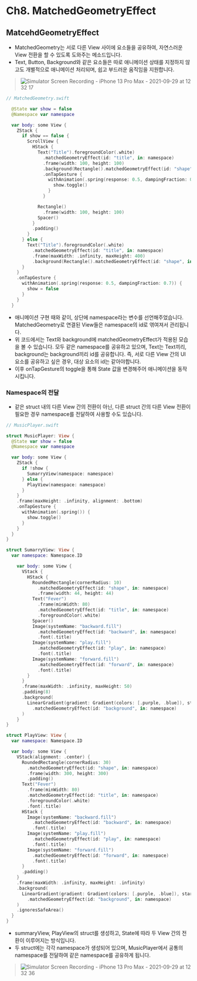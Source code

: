 # Ch8. MatchedGeometryEffect

## MatcehdGeometryEffect
- MatchedGeometry는 서로 다른 View 사이에 요소들을 공유하여, 자연스러운 View 전환을 할 수 있도록 도와주는 메소드입니다.
- Text, Button, Background와 같은 요소들은 따로 애니메이션 상태를 지정하지 않고도 개별적으로 애니메이션 처리되며, 쉽고 부드러운 움직임을 지원합니다. 
> ![Simulator Screen Recording - iPhone 13 Pro Max - 2021-09-29 at 12 32 17](https://user-images.githubusercontent.com/59811450/135198638-cc9ab40f-6f16-4043-99f5-8aba245e7e4e.gif)

```swift
// MatchedGeometry.swift

  @State var show = false
  @Namespace var namespace

  var body: some View {
    ZStack {
      if show == false {
        ScrollView {
          HStack {
            Text("Title").foregroundColor(.white)
              .matchedGeometryEffect(id: "title", in: namespace)
              .frame(width: 100, height: 100)
              .background(Rectangle().matchedGeometryEffect(id: "shape", in: namespace))
              .onTapGesture {
                withAnimation(.spring(response: 0.5, dampingFraction: 0.7)) {
                  show.toggle()
                }
              }

            Rectangle()
              .frame(width: 100, height: 100)
            Spacer()
          }
          .padding()
        }
      } else {
        Text("Title").foregroundColor(.white)
          .matchedGeometryEffect(id: "title", in: namespace)
          .frame(maxWidth: .infinity, maxHeight: 400)
          .background(Rectangle().matchedGeometryEffect(id: "shape", in: namespace))
      }
    }
    .onTapGesture {
      withAnimation(.spring(response: 0.5, dampingFraction: 0.7)) {
        show = false
      }
    }
  }
```
- 애니메이션 구현 때와 같이, 상단에 namespace라는 변수를 선언해주었습니다. MatchedGeometry로 연결된 View들은 namespace의 id로 엮여져서 관리됩니다.
- 위 코드에서는 Text와 background에 matchedGeometryEffect가 적용된 모습을 볼 수 있습니다. 모두 같은 namespace를 공유하고 있으며, Text는 Text끼리, background는 background끼리 id를 공유합니다. 즉, 서로 다른 View 간의 UI 요소를 공유하고 싶은 경우, 대상 요소의 id는 같아야합니다. 
- 이후 onTapGesture의 toggle을 통해 State 값을 변경해주어 애니메이션을 동작시킵니다.

### Namespace의 전달
- 같은 struct 내의 다른 View 간의 전환이 아닌, 다른 struct 간의 다른 View 전환이 필요한 경우 namespace를 전달하여 사용할 수도 있습니다.

```swift
// MusicPlayer.swift

struct MusicPlayer: View {
  @State var show = false
  @Namespace var namespace

  var body: some View {
    ZStack {
      if !show {
        SumarryView(namespace: namespace)
      } else {
        PlayView(namespace: namespace)
      }
    }
    .frame(maxHeight: .infinity, alignment: .bottom)
    .onTapGesture {
      withAnimation(.spring()) {
        show.toggle()
      }
    }
  }
}

struct SumarryView: View {
  var namespace: Namespace.ID

    var body: some View {
      VStack {
        HStack {
          RoundedRectangle(cornerRadius: 10)
            .matchedGeometryEffect(id: "shape", in: namespace)
            .frame(width: 44, height: 44)
          Text("Fever")
            .frame(minWidth: 80)
            .matchedGeometryEffect(id: "title", in: namespace)
            .foregroundColor(.white)
          Spacer()
          Image(systemName: "backward.fill")
            .matchedGeometryEffect(id: "backward", in: namespace)
            .font(.title)
          Image(systemName: "play.fill")
            .matchedGeometryEffect(id: "play", in: namespace)
            .font(.title)
          Image(systemName: "forward.fill")
            .matchedGeometryEffect(id: "forward", in: namespace)
            .font(.title)
        }
      }
      .frame(maxWidth: .infinity, maxHeight: 50)
      .padding(8)
      .background(
        LinearGradient(gradient: Gradient(colors: [.purple, .blue]), startPoint: .leading, endPoint: .trailing)
          .matchedGeometryEffect(id: "background", in: namespace)
      )
    }
}

struct PlayView: View {
  var namespace: Namespace.ID

  var body: some View {
    VStack(alignment: .center) {
      RoundedRectangle(cornerRadius: 30)
        .matchedGeometryEffect(id: "shape", in: namespace)
        .frame(width: 300, height: 300)
        .padding()
      Text("Fever")
        .frame(minWidth: 80)
        .matchedGeometryEffect(id: "title", in: namespace)
        .foregroundColor(.white)
        .font(.title)
      HStack {
        Image(systemName: "backward.fill")
          .matchedGeometryEffect(id: "backward", in: namespace)
          .font(.title)
        Image(systemName: "play.fill")
          .matchedGeometryEffect(id: "play", in: namespace)
          .font(.title)
        Image(systemName: "forward.fill")
          .matchedGeometryEffect(id: "forward", in: namespace)
          .font(.title)
      }
      .padding()
    }
    .frame(maxWidth: .infinity, maxHeight: .infinity)
    .background(
      LinearGradient(gradient: Gradient(colors: [.purple, .blue]), startPoint: .top, endPoint: .bottom)
        .matchedGeometryEffect(id: "background", in: namespace)
    )
    .ignoresSafeArea()
  }
}
```
- summaryView, PlayView의 struct를 생성하고, State에 따라 두 View 간의 전환이 이루어지는 방식입니다.
- 두 struct에는 각각 namespace가 생성되어 있으며, MusicPlayer에서 공통의 namespace를 전달하여 같은 namespace를 공유하게 됩니다.

> ![Simulator Screen Recording - iPhone 13 Pro Max - 2021-09-29 at 12 32 36](https://user-images.githubusercontent.com/59811450/135198662-f4042946-ca56-4530-b99a-f3f0893d3254.gif)
